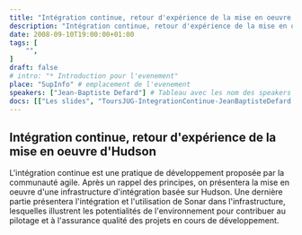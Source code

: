 ```yaml
---
title: "Intégration continue, retour d'expérience de la mise en oeuvre d'Hudson"
description: "Intégration continue, retour d'expérience de la mise en oeuvre d'Hudson"
date: 2008-09-10T19:00:00+01:00
tags: [
    "",
]
draft: false
# intro: "* Introduction pour l'evenement"
place: "SupInfo" # emplacement de l'evenement
speakers: ["Jean-Baptiste Defard"] # Tableau avec les nom des speakers entre " et séparé par des ,
docs: [["Les slides", "ToursJUG-IntegrationContinue-JeanBaptisteDefard.pdf"]] # Tableau donnant les liens vers les documents de la soirée hors affiche - exemple : [["L'inauguration","http://toursjug.cloud.xwiki.com/xwiki/bin/download/Meetings/20080409/InaugurationToursJUG.pdf"], ["Unitils et Selenium","Unitils-Selenium.pdf"]]
---
```


## Intégration continue, retour d'expérience de la mise en oeuvre d'Hudson

L'intégration continue est une pratique de développement proposée par la communauté agile. Après un rappel des principes, on présentera la mise en oeuvre d'une infrastructure d'intégration basée sur Hudson. Une dernière partie présentera l'intégration et l'utilisation de Sonar dans l'infrastructure, lesquelles illustrent les potentialités de l'environnement pour contribuer au pilotage et à l'assurance qualité des projets en cours de développement.